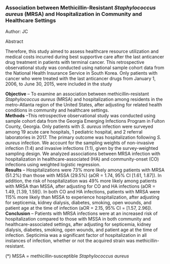 ### Association between Methicillin-Resistant *Staphylococcus aureus* (MRSA) and Hospitalization in Community and Healthcare Settings 
Author: JC<br>

Abstract

 Therefore, this study aimed to assess healthcare resource utilization and medical costs incurred during best supportive care after the last anticancer drug treatment in patients with terminal cancer. This retrospective observational study was conducted using national sample cohort data from the National Health Insurance Service in South Korea. Only patients with cancer who were treated with the last anticancer drugs from January 1, 2006, to June 30, 2015, were included in the study

**Objective** – To examine an association between methicillin-resistant *Staphylococcus aureus* (MRSA) and hospitalization among residents in the metro-Atlanta region of the United States, after adjusting for related health conditions in community and healthcare settings.<br>
**Methods** –This retrospective observational study was conducted using sample cohort data from the Georgia Emerging Infections Program in Fulton County, Georgia. Only patients with *S. aureus* infection were surveyed among 19 acute care hospitals, 1 pediatric hospital, and 2 referral laboratories in 2017. The primary outcome was hospitalization following *S. aureus* infection. We account for the sampling weights of non-invasive infection (1:4) and invasive infections (1:1), given by the survey-weighted sampling design. We analyzed associations between MRSA infection with hospitalization in healthcare-associated (HA) and community-onset (CO) infections using weighted logistic regression. <br>
**Results** – Hospitalizations were 73% more likely among patients with MRSA (51.2%) than those with MSSA (29.5%) (aOR = 1.74, 95% CI [1.61, 1.87]). In addition, the risk of hospitalization was 49% more likely among patients with MRSA than MSSA, after adjusting for CO and HA infections (aOR = 1.49, [1.39, 1.59]). In both CO and HA infections, patients with MRSA were 115% more likely than MSSA to experience hospitalization, after adjusting for septicemia, kidney dialysis, diabetes, smoking, open wounds, and patient age at the time of infection (aOR = 2.15, 95% CI = [1.57, 2.96]).<br>
**Conclusion** – Patients with MRSA infections were at an increased risk of hospitalization compared to those with MSSA in both community and healthcare-associated settings, after adjusting for septicemia, kidney dialysis, diabetes, smoking, open wounds, and patient age at the time of infection. Septicimia was a significant factor of hospitalization in all instances of infection, whether or not the acquired strain was methicillin-resistant.

(*) MSSA =  methicillin-susceptible *Staphylococcus aureus* 
